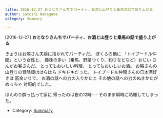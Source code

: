 ```yaml
---
title: 2016-12-27 おとなりさんちでパーティ、お酒と山登りと乗馬の話で盛り上がる
author: Satoshi Nakagawa
category: Summary

---
```


[2016-12-27] **おとなりさんちでパーティ、お酒と山登りと乗馬の話で盛り上がる** 

 きょうはお隣さん夫婦に招かれてパーティだ。
ぼくらの他に
「トイプードル仲間」という女性と、
趣味の多い（乗馬、野菜つくり、釣りなどなど）おじい
さんがお客さんだ。
とってもおいしい料理、
とってもおいしいお酒。
お隣さんの山登りの冒険譚ははらはら
ドキドキだった。
トイプードル仲間さんの日本酒好きは
筋金いりで、
お酒の話への力の入りかたと
その他の話への力のぬきかたがめっちゃ
対照的でした。

 ほんのり酔っ払って家に
帰ったのは夜の12時---
そのまま瞬時に熟睡してしまった。

- Category: [Summary](https://merapano.github.io/categories.html#Summary)


